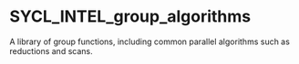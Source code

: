 # SYCL_INTEL_group_algorithms

A library of group functions, including common parallel algorithms such as reductions and scans.
